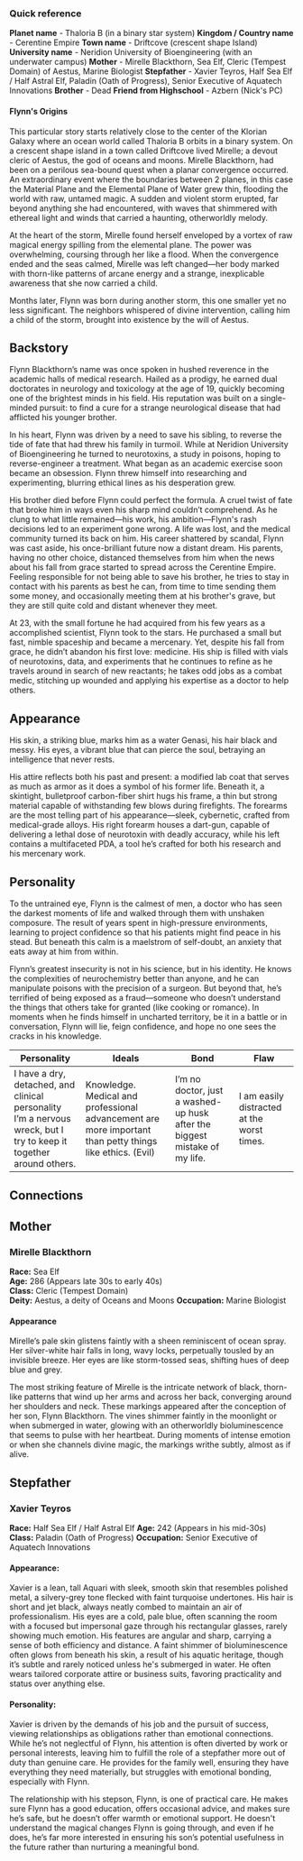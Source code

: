 ### Quick reference
**Planet name** - Thaloria B (in a binary star system) 
**Kingdom / Country name** - Cerentine Empire 
**Town name** - Driftcove (crescent shape Island) 
**University name** - Neridion University of Bioengineering (with an underwater campus)
**Mother** - Mirelle Blackthorn, Sea Elf, Cleric (Tempest Domain) of Aestus, Marine Biologist
**Stepfather** - Xavier Teyros, Half Sea Elf / Half Astral Elf, Paladin (Oath of Progress), Senior Executive of Aquatech Innovations
**Brother** - Dead
**Friend from Highschool** - Azbern (Nick's PC)
#### Flynn's Origins
This particular story starts relatively close to the center of the Klorian Galaxy where an ocean world called Thaloria B orbits in a binary system. On a crescent shape island in a town called Driftcove lived Mirelle; a devout cleric of Aestus, the god of oceans and moons. Mirelle Blackthorn, had been on a perilous sea-bound quest when a planar convergence occurred. An extraordinary event where the boundaries between 2 planes, in this case the Material Plane and the Elemental Plane of Water grew thin, flooding the world with raw, untamed magic. A sudden and violent storm erupted, far beyond anything she had encountered, with waves that shimmered with ethereal light and winds that carried a haunting, otherworldly melody.

At the heart of the storm, Mirelle found herself enveloped by a vortex of raw magical energy spilling from the elemental plane. The power was overwhelming, coursing through her like a flood. When the convergence ended and the seas calmed, Mirelle was left changed—her body marked with thorn-like patterns of arcane energy and a strange, inexplicable awareness that she now carried a child.

Months later, Flynn was born during another storm, this one smaller yet no less significant. The neighbors whispered of divine intervention, calling him a child of the storm, brought into existence by the will of Aestus.
## Backstory
Flynn Blackthorn’s name was once spoken in hushed reverence in the academic halls of medical research. Hailed as a prodigy, he earned dual doctorates in neurology and toxicology at the age of 19, quickly becoming one of the brightest minds in his field. His reputation was built on a single-minded pursuit: to find a cure for a strange neurological disease that had afflicted his younger brother.

In his heart, Flynn was driven by a need to save his sibling, to reverse the tide of fate that had threw his family in turmoil. While at Neridion University of Bioengineering he turned to neurotoxins, a study in poisons, hoping to reverse-engineer a treatment. What began as an academic exercise soon became an obsession. Flynn threw himself into researching and experimenting, blurring ethical lines as his desperation grew.

His brother died before Flynn could perfect the formula. A cruel twist of fate that broke him in ways even his sharp mind couldn’t comprehend. As he clung to what little remained—his work, his ambition—Flynn's rash decisions led to an experiment gone wrong. A life was lost, and the medical community turned its back on him. His career shattered by scandal, Flynn was cast aside, his once-brilliant future now a distant dream. His parents, having no other choice, distanced themselves from him when the news about his fall from grace started to spread across the Cerentine Empire. Feeling responsible for not being able to save his brother, he tries to stay in contact with his parents as best he can, from time to time sending them some money, and occasionally meeting them at his brother's grave, but they are still quite cold and distant whenever they meet.

At 23, with the small fortune he had acquired from his few years as a accomplished scientist, Flynn took to the stars. He purchased a small but fast, nimble spaceship and became a mercenary. Yet, despite his fall from grace, he didn’t abandon his first love: medicine. His ship is filled with vials of neurotoxins, data, and experiments that he continues to refine as he travels around in search of new reactants; he takes odd jobs as a combat medic, stitching up wounded and applying his expertise as a doctor to help others.

## Appearance

His skin, a striking blue, marks him as a water Genasi, his hair black and messy. His eyes, a vibrant blue that can pierce the soul, betraying an intelligence that never rests.

His attire reflects both his past and present: a modified lab coat that serves as much as armor as it does a symbol of his former life. Beneath it, a skintight, bulletproof carbon-fiber shirt hugs his frame, a thin but strong material capable of withstanding few blows during firefights. The forearms are the most telling part of his appearance—sleek, cybernetic, crafted from medical-grade alloys. His right forearm houses a dart-gun, capable of delivering a lethal dose of neurotoxin with deadly accuracy, while his left contains a multifaceted PDA, a tool he’s crafted for both his research and his mercenary work.

## Personality

To the untrained eye, Flynn is the calmest of men, a doctor who has seen the darkest moments of life and walked through them with unshaken composure. The result of years spent in high-pressure environments, learning to project confidence so that his patients might find peace in his stead. But beneath this calm is a maelstrom of self-doubt, an anxiety that eats away at him from within.

Flynn’s greatest insecurity is not in his science, but in his identity. He knows the complexities of neurochemistry better than anyone, and he can manipulate poisons with the precision of a surgeon. But beyond that, he’s terrified of being exposed as a fraud—someone who doesn’t understand the things that others take for granted (like cooking or romance). In moments when he finds himself in uncharted territory, be it in a battle or in conversation, Flynn will lie, feign confidence, and hope no one sees the cracks in his knowledge.


| Personality                                                                                                           | Ideals                                                                                                   | Bond                                                                       | Flaw                                       |
| --------------------------------------------------------------------------------------------------------------------- | -------------------------------------------------------------------------------------------------------- | -------------------------------------------------------------------------- | ------------------------------------------ |
| I have a dry, detached, and clinical personality<br>I’m a nervous wreck, but I try to keep it together around others. | Knowledge. Medical and professional advancement are more important than petty things like ethics. (Evil) | I’m no doctor, just a washed-up husk after the biggest mistake of my life. | I am easily distracted at the worst times. |
## Connections
## Mother
### Mirelle Blackthorn

**Race:** Sea Elf  
**Age:** 286 (Appears late 30s to early 40s)  
**Class:** Cleric (Tempest Domain)  
**Deity:** Aestus, a deity of Oceans and Moons
**Occupation:** Marine Biologist
#### Appearance
Mirelle’s pale skin glistens faintly with a sheen reminiscent of ocean spray. Her silver-white hair falls in long, wavy locks, perpetually tousled by an invisible breeze. Her eyes are like storm-tossed seas, shifting hues of deep blue and grey.

The most striking feature of Mirelle is the intricate network of black, thorn-like patterns that wind up her arms and across her back, converging around her shoulders and neck. These markings appeared after the conception of her son, Flynn Blackthorn. The vines shimmer faintly in the moonlight or when submerged in water, glowing with an otherworldly bioluminescence that seems to pulse with her heartbeat. During moments of intense emotion or when she channels divine magic, the markings writhe subtly, almost as if alive.

## Stepfather
### Xavier Teyros
**Race:** Half Sea Elf / Half Astral Elf
**Age:** 242 (Appears in his mid-30s)  
**Class:** Paladin (Oath of Progress)
**Occupation:** Senior Executive of Aquatech Innovations

#### Appearance:
Xavier is a lean, tall Aquari with sleek, smooth skin that resembles polished metal, a silvery-grey tone flecked with faint turquoise undertones. His hair is short and jet black, always neatly combed to maintain an air of professionalism. His eyes are a cold, pale blue, often scanning the room with a focused but impersonal gaze through his rectangular glasses, rarely showing much emotion. His features are angular and sharp, carrying a sense of both efficiency and distance. A faint shimmer of bioluminescence often glows from beneath his skin, a result of his aquatic heritage, though it’s subtle and rarely noticed unless he's submerged in water. He often wears tailored corporate attire or business suits, favoring practicality and status over anything else.
#### Personality:
Xavier is driven by the demands of his job and the pursuit of success, viewing relationships as obligations rather than emotional connections. While he’s not neglectful of Flynn, his attention is often diverted by work or personal interests, leaving him to fulfill the role of a stepfather more out of duty than genuine care. He provides for the family well, ensuring they have everything they need materially, but struggles with emotional bonding, especially with Flynn.

The relationship with his stepson, Flynn, is one of practical care. He makes sure Flynn has a good education, offers occasional advice, and makes sure he’s safe, but he doesn’t offer warmth or emotional support. He doesn't understand the magical changes Flynn is going through, and even if he does, he’s far more interested in ensuring his son’s potential usefulness in the future rather than nurturing a meaningful bond.